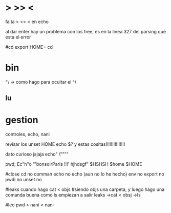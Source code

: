 # > >> <
falta > >> < en echo

al dar enter hay un problema con los free, es en la linea 327 del parsing que esta el error

#cd 
export HOME=
cd

# bin
^\ -> como hago para ocultar el ^\

## lu
# gestion
 controles, echo, nani

revisar los 
unset HOME
echo $? y estas cositas!!!!!!!!!!!!!!!

dato curioso jajaja 
echo"                				\\""\""

pwd; Ec"h"o "'bonsoirParis !!!' hjhdsgf" $HSHSH $home $HOME


#close
cd						no
comman echo				no
echo					(aun no lo he hecho)
env						no
export					no
pwdi					no
unset					no



#leaks
cuando hago 
cat < objs #siendo objs una carpeta, y luego hago una comanda buena como ls empiezan a salir leaks
		->cat < obsj
		->ls

#leo
pwd > nani < nani

